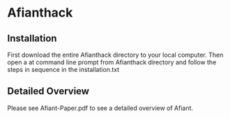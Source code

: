 # Afianthack

Installation
-------------

First download the entire Afianthack directory to your local computer.  Then open a at command line prompt from Afianthack directory and follow the steps in sequence in the installation.txt


Detailed Overview
------------------

Please see Afiant-Paper.pdf to see a detailed overview of Afiant.
